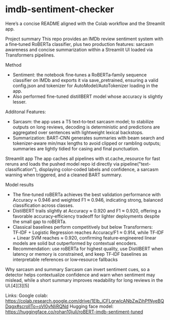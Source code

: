 # imdb-sentiment-checker

Here’s a concise README aligned with the Colab workflow and the Streamlit app.

Project summary
This repo provides an IMDb review sentiment system with a fine‑tuned RoBERTa classifier, plus two production features: sarcasm awareness and concise summarization within a Streamlit UI loaded via Transformers pipelines.

Method
- Sentiment: the notebook fine‑tunes a RoBERTa‑family sequence classifier on IMDb and exports it via save_pretrained, ensuring a valid config.json and tokenizer for AutoModel/AutoTokenizer loading in the app.
- Also performed fine-tuned distillBERT model whose accuracy is slightly lesser.

Additonal Features:
- Sarcasm: the app uses a T5 text‑to‑text sarcasm model; to stabilize outputs on long reviews, decoding is deterministic and predictions are aggregated over sentences with lightweight lexical backstops.
- Summarization: BART‑CNN generates summaries with beam search and tokenizer‑aware min/max lengths to avoid clipped or rambling outputs; summaries are lightly tidied for casing and final punctuation.

Streamlit app
The app caches all pipelines with st.cache_resource for fast reruns and loads the pushed model repo id directly via pipeline("text-classification"), displaying color‑coded labels and confidence, a sarcasm warning when triggered, and a cleaned BART summary.

Model results
- The fine‑tuned roBERTa achieves the best validation performance with Accuracy ≈ 0.946 and weighted F1 ≈ 0.946, indicating strong, balanced classification across classes.
- DistilBERT trails slightly at Accuracy ≈ 0.920 and F1 ≈ 0.920, offering a favorable accuracy‑efficiency tradeoff for lighter deployments despite the small gap to roBERTa.
- Classical baselines perform competitively but below Transformers: TF‑IDF + Logistic Regression reaches Accuracy/F1 ≈ 0.914, while TF‑IDF + Linear SVM reaches ≈ 0.920, confirming feature‑engineered linear models are solid but outperformed by contextual encoders.
- Recommendation: use roBERTa for highest quality, use DistilBERT when latency or memory is constrained, and keep TF‑IDF baselines as interpretable references or low‑resource fallbacks
  
Why sarcasm and summary
Sarcasm can invert sentiment cues, so a detector helps contextualize confidence and warn when sentiment may mislead, while a short summary improves readability for long reviews in the UI.[4][3][5]

Links:
Google colab: https://colab.research.google.com/drive/1Elb_iCFLgrwIcANbZwZihPfNyeBQDqgx#scrollTo=oVl0yNIiRQNd
Hugging face model: https://huggingface.co/rohan10juli/roBERT-imdb-sentiment-tuned
